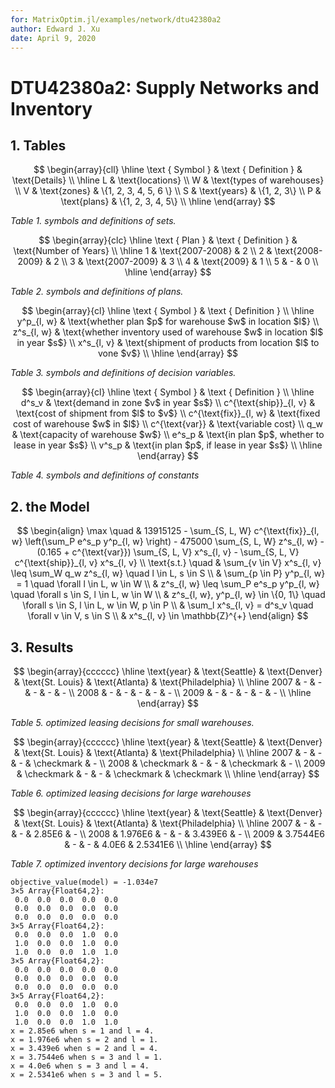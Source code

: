 ```yaml
---
for: MatrixOptim.jl/examples/network/dtu42380a2
author: Edward J. Xu
date: April 9, 2020
---
```


# DTU42380a2: Supply Networks and Inventory

## 1. Tables

$$
\begin{array}{cll}
\hline
\text { Symbol } & \text { Definition } & \text{Details} \\
\hline
L & \text{locations} \\
W & \text{types of warehouses} \\
V & \text{zones} & \{1, 2, 3, 4, 5, 6 \} \\
S & \text{years} & \{1, 2, 3\} \\
P & \text{plans} & \{1, 2, 3, 4, 5\} \\
\hline
\end{array}
$$

_Table 1. symbols and definitions of sets._

$$
\begin{array}{clc}
\hline
\text { Plan } & \text { Definition } & \text{Number of Years} \\
\hline
1 & \text{2007-2008} & 2 \\
2 & \text{2008-2009} & 2 \\
3 & \text{2007-2009} & 3 \\
4 & \text{2009} & 1 \\
5 & - & 0 \\
\hline
\end{array}
$$

_Table 2. symbols and definitions of plans._

$$
\begin{array}{cl}
\hline
\text { Symbol } & \text { Definition } \\
\hline
y^p_{l, w} & \text{whether plan $p$ for warehouse $w$ in location $l$} \\
z^s_{l, w} & \text{whether inventory used of warehouse $w$ in location $l$ in year $s$} \\
x^s_{l, v} & \text{shipment of products from location $l$ to vone $v$} \\
\hline
\end{array}
$$

_Table 3. symbols and definitions of decision variables._

$$
\begin{array}{cl}
\hline
\text { Symbol } & \text { Definition } \\
\hline
d^s_v & \text{demand in zone $v$ in year $s$} \\
c^{\text{ship}}_{l, v} & \text{cost of shipment from $l$ to $v$} \\
c^{\text{fix}}_{l, w} & \text{fixed cost of warehouse $w$ in $l$} \\
c^{\text{var}} & \text{variable cost} \\
q_w & \text{capacity of warehouse $w$} \\
e^s_p & \text{in plan $p$, whether to lease in year $s$} \\
v^s_p & \text{in plan $p$, if lease in year $s$} \\
\hline
\end{array}
$$

_Table 4. symbols and definitions of constants_

## 2. the Model

$$
\begin{align}
\max \quad & 13915125 - \sum_{S, L, W} c^{\text{fix}}_{l, w} \left(\sum_P e^s_p y^p_{l, w} \right) - 475000 \sum_{S, L, W} z^s_{l, w} - (0.165 + c^{\text{var}}) \sum_{S, L, V} x^s_{l, v} - \sum_{S, L, V} c^{\text{ship}}_{l, v} x^s_{l, v} \\
\text{s.t.} \quad & \sum_{v \in V} x^s_{l, v} \leq \sum_W q_w z^s_{l, w} \quad l \in L, s \in S \\
& \sum_{p \in P} y^p_{l, w} = 1 \quad \forall l \in L, w \in W \\
& z^s_{l, w} \leq \sum_P e^s_p y^p_{l, w} \quad \forall s \in S, l \in L, w \in W \\
& z^s_{l, w}, y^p_{l, w} \in \{0, 1\} \quad \forall s \in S, l \in L, w \in W, p \in P \\
& \sum_l x^s_{l, v} = d^s_v \quad \forall v \in V, s \in S \\
& x^s_{l, v} \in \mathbb{Z}^{+}
\end{align}
$$

## 3. Results

$$
\begin{array}{cccccc}
\hline
\text{year} & \text{Seattle} & \text{Denver} & \text{St. Louis} & \text{Atlanta} & \text{Philadelphia} \\
\hline
2007 & - & - & - & - & - \\
2008 & - & - & - & - & - \\
2009 & - & - & - & - & - \\
\hline
\end{array}
$$

_Table 5. optimized leasing decisions for small warehouses._

$$
\begin{array}{cccccc}
\hline
\text{year} & \text{Seattle} & \text{Denver} & \text{St. Louis} & \text{Atlanta} & \text{Philadelphia} \\
\hline
2007 & - & - & - & \checkmark & - \\
2008 & \checkmark & - & - & \checkmark & - \\
2009 & \checkmark & - & - & \checkmark & \checkmark \\
\hline
\end{array}
$$

_Table 6. optimized leasing decisions for large warehouses_

$$
\begin{array}{cccccc}
\hline
\text{year} & \text{Seattle} & \text{Denver} & \text{St. Louis} & \text{Atlanta} & \text{Philadelphia} \\
\hline
2007 & - & - & - & 2.85E6 & - \\
2008 & 1.976E6 & - & - & 3.439E6 & - \\
2009 & 3.7544E6 & - & - & 4.0E6 & 2.5341E6 \\
\hline
\end{array}
$$

_Table 7. optimized inventory decisions for large warehouses_

```
objective_value(model) = -1.034e7
3×5 Array{Float64,2}:
 0.0  0.0  0.0  0.0  0.0
 0.0  0.0  0.0  0.0  0.0
 0.0  0.0  0.0  0.0  0.0
3×5 Array{Float64,2}:
 0.0  0.0  0.0  1.0  0.0
 1.0  0.0  0.0  1.0  0.0
 1.0  0.0  0.0  1.0  1.0
3×5 Array{Float64,2}:
 0.0  0.0  0.0  0.0  0.0
 0.0  0.0  0.0  0.0  0.0
 0.0  0.0  0.0  0.0  0.0
3×5 Array{Float64,2}:
 0.0  0.0  0.0  1.0  0.0
 1.0  0.0  0.0  1.0  0.0
 1.0  0.0  0.0  1.0  1.0
x = 2.85e6 when s = 1 and l = 4.
x = 1.976e6 when s = 2 and l = 1.
x = 3.439e6 when s = 2 and l = 4.
x = 3.7544e6 when s = 3 and l = 1.
x = 4.0e6 when s = 3 and l = 4.
x = 2.5341e6 when s = 3 and l = 5.
```

